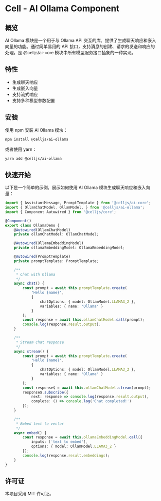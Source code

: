 # Cell - AI Ollama Component

## 概览

AI Ollama 模块是一个用于与 Ollama API 交互的库，提供了生成聊天响应和嵌入向量的功能。通过简单易用的 API 接口，支持消息的创建、请求的发送和响应的处理。是 @celljs/ai-core 模块中所有模型服务接口抽象的一种实现。

## 特性

- 生成聊天响应
- 生成嵌入向量
- 支持流式响应
- 支持多种模型参数配置

## 安装

使用 npm 安装 AI Ollama 模块：

```bash
npm install @celljs/ai-ollama
```

或者使用 yarn：

```bash
yarn add @celljs/ai-ollama
```

## 快速开始

以下是一个简单的示例，展示如何使用 AI Ollama 模块生成聊天响应和嵌入向量：

```typescript
import { AssistantMessage, PromptTemplate } from '@celljs/ai-core';
import { OllamChatModel, OllamModel, } from '@celljs/ai-ollama';
import { Component Autowired } from '@celljs/core';

@Component()
export class OllamaDemo {
    @Autowired(OllamChatModel)
    private ollamChatModel: OllamChatModel;

    @Autowired(OllamaEmbeddingModel)
    private ollamaEmbeddingModel: OllamaEmbeddingModel;

    @Autowired(PromptTemplate)
    private promptTemplate: PromptTemplate;

    /**
     * Chat with Ollama
     */
    async chat() {
        const prompt = await this.promptTemplate.create(
            'Hello {name}',
            { 
                chatOptions: { model: OllamModel.LLAMA3_2 },
                variables: { name: 'Ollama' }
            }
        );
        const response = await this.ollamChatModel.call(prompt);
        console.log(response.result.output);
    }

    /**
     * Stream chat response
     */
    async stream() {
        const prompt = await this.promptTemplate.create(
            'Hello {name}',
            { 
                chatOptions: { model: OllamModel.LLAMA3_2 },
                variables: { name: 'Ollama' }
            }
        );
        const response$ = await this.ollamChatModel.stream(prompt);
        response$.subscribe({
            next: response => console.log(response.result.output),
            complete: () => console.log('Chat completed!')
        });
    }

    /**
     * Embed text to vector
     */
    async embed() {
        const response = await this.ollamaEmbeddingModel.call({
            inputs: ['text to embed'],
            options: { model: OllamModel.LLAMA3_2 }
        });
        console.log(response.result.embeddings);
    }
}
```

## 许可证

本项目采用 MIT 许可证。
